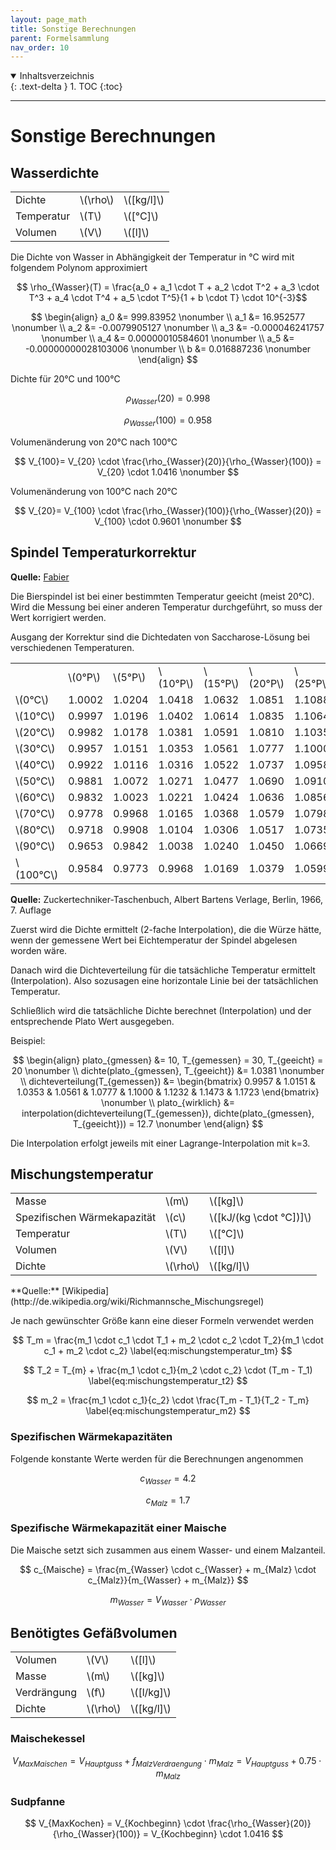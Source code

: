 ```yaml
---
layout: page_math
title: Sonstige Berechnungen
parent: Formelsammlung
nav_order: 10
---
```


<details open markdown="block">
  <summary>
    Inhaltsverzeichnis
  </summary>
  {: .text-delta }
1. TOC
{:toc}
</details>

---

# Sonstige Berechnungen

## Wasserdichte
<table>
  <tr><td>Dichte</td><td>\(\rho\)</td><td>\([kg/l]\)</td></tr>
  <tr><td>Temperatur</td><td>\(T\)</td><td>\([&deg;C]\)</td></tr>
  <tr><td>Volumen</td><td>\(V\)</td><td>\([l]\)</td></tr>
</table>

Die Dichte von Wasser in Abh&auml;ngigkeit der Temperatur in &deg;C wird mit folgendem Polynom approximiert

$$ \rho_{Wasser}(T) = \frac{a_0 + a_1 \cdot T + a_2 \cdot T^2 + a_3 \cdot T^3 + a_4 \cdot T^4 + a_5 \cdot T^5}{1 + b \cdot T} \cdot 10^{-3}$$

$$ \begin{align}
a_0 &= 999.83952 \nonumber \\
a_1 &= 16.952577 \nonumber \\
a_2 &= -0.0079905127 \nonumber \\
a_3 &= -0.000046241757 \nonumber \\
a_4 &= 0.00000010584601 \nonumber \\
a_5 &= -0.00000000028103006 \nonumber \\
b &= 0.016887236 \nonumber
\end{align} $$


Dichte f&uuml;r 20&deg;C und 100&deg;C

$$ \rho_{Wasser}(20) = 0.998 \nonumber $$

$$ \rho_{Wasser}(100) = 0.958 \nonumber $$


Volumen&auml;nderung von 20&deg;C nach 100&deg;C

$$ V_{100}= V_{20} \cdot \frac{\rho_{Wasser}(20)}{\rho_{Wasser}(100)} = V_{20} \cdot 1.0416 \nonumber $$


Volumen&auml;nderung von 100&deg;C nach 20&deg;C

$$ V_{20}= V_{100} \cdot \frac{\rho_{Wasser}(100)}{\rho_{Wasser}(20)} = V_{100} \cdot 0.9601 \nonumber $$


## Spindel Temperaturkorrektur
**Quelle:** [Fabier](http://www.fabier.de/biercalcs.html)

Die Bierspindel ist bei einer bestimmten Temperatur geeicht (meist 20&deg;C).
Wird die Messung bei einer anderen Temperatur durchgef&uuml;hrt, so muss der Wert korrigiert werden.

Ausgang der Korrektur sind die Dichtedaten von Saccharose-L&ouml;sung bei verschiedenen Temperaturen.
<table>
 <tr><td></td><td>\(0&deg;P\)</td><td>\(5&deg;P\)</td><td>\(10&deg;P\)</td><td>\(15&deg;P\)</td><td>\(20&deg;P\)</td><td>\(25&deg;P\)</td><td>\(30&deg;P\)</td><td>\(35&deg;P\)</td><td>\(40&deg;P\)</td></tr>
 <tr><td>\(0&deg;C\)</td><td>1.0002</td><td>1.0204</td><td>1.0418</td><td>1.0632</td><td>1.0851</td><td>1.1088</td><td>1.1323</td><td>1.1574</td><td>1.1840</td></tr>
 <tr><td>\(10&deg;C\)</td><td>0.9997</td><td>1.0196</td><td>1.0402</td><td>1.0614</td><td>1.0835</td><td>1.1064</td><td>1.1301</td><td>1.1547</td><td>1.1802</td></tr>
 <tr><td>\(20&deg;C\)</td><td>0.9982</td><td>1.0178</td><td>1.0381</td><td>1.0591</td><td>1.0810</td><td>1.1035</td><td>1.1270</td><td>1.1513</td><td>1.1764</td></tr>
 <tr><td>\(30&deg;C\)</td><td>0.9957</td><td>1.0151</td><td>1.0353</td><td>1.0561</td><td>1.0777</td><td>1.1000</td><td>1.1232</td><td>1.1473</td><td>1.1723</td></tr>
 <tr><td>\(40&deg;C\)</td><td>0.9922</td><td>1.0116</td><td>1.0316</td><td>1.0522</td><td>1.0737</td><td>1.0958</td><td>1.1189</td><td>1.1428</td><td>1.1676</td></tr>
 <tr><td>\(50&deg;C\)</td><td>0.9881</td><td>1.0072</td><td>1.0271</td><td>1.0477</td><td>1.0690</td><td>1.0910</td><td>1.1140</td><td>1.1377</td><td>1.1624</td></tr>
 <tr><td>\(60&deg;C\)</td><td>0.9832</td><td>1.0023</td><td>1.0221</td><td>1.0424</td><td>1.0636</td><td>1.0856</td><td>1.1085</td><td>1.1321</td><td>1.1568</td></tr>
 <tr><td>\(70&deg;C\)</td><td>0.9778</td><td>0.9968</td><td>1.0165</td><td>1.0368</td><td>1.0579</td><td>1.0798</td><td>1.1026</td><td>1.1262</td><td>1.1507</td></tr>
 <tr><td>\(80&deg;C\)</td><td>0.9718</td><td>0.9908</td><td>1.0104</td><td>1.0306</td><td>1.0517</td><td>1.0735</td><td>1.0963</td><td>1.1198</td><td>1.1443</td></tr>
 <tr><td>\(90&deg;C\)</td><td>0.9653</td><td>0.9842</td><td>1.0038</td><td>1.0240</td><td>1.0450</td><td>1.0669</td><td>1.0896</td><td>1.1130</td><td>1.1375</td></tr>
 <tr><td>\(100&deg;C\)</td><td>0.9584</td><td>0.9773</td><td>0.9968</td><td>1.0169</td><td>1.0379</td><td>1.0599</td><td>1.0825</td><td>1.1058</td><td>1.1301</td></tr>
</table>

**Quelle:** Zuckertechniker-Taschenbuch, Albert Bartens Verlage, Berlin, 1966, 7. Auflage

Zuerst wird die Dichte ermittelt (2-fache Interpolation), die die W&uuml;rze h&auml;tte, wenn der gemessene Wert bei Eichtemperatur der Spindel abgelesen worden w&auml;re.


Danach wird die Dichteverteilung f&uuml;r die tats&auml;chliche Temperatur ermittelt (Interpolation).
Also sozusagen eine horizontale Linie bei der tats&auml;chlichen Temperatur.


Schlie&szlig;lich wird die tats&auml;chliche Dichte berechnet (Interpolation) und der entsprechende Plato Wert ausgegeben.


Beispiel:

$$ \begin{align}
plato_{gmessen} &= 10, T_{gemessen} = 30,  T_{geeicht} = 20 \nonumber \\
dichte(plato_{gmessen}, T_{geeicht}) &= 1.0381 \nonumber \\
dichteverteilung(T_{gemessen}) &=
\begin{bmatrix}
0.9957 & 1.0151 & 1.0353 & 1.0561 & 1.0777 & 1.1000 & 1.1232 & 1.1473 & 1.1723
\end{bmatrix} \nonumber \\
plato_{wirklich} &= interpolation(dichteverteilung(T_{gemessen}), dichte(plato_{gmessen}, T_{geeicht})) = 12.7 \nonumber
\end{align} $$

Die Interpolation erfolgt jeweils mit einer Lagrange-Interpolation mit k=3.


## Mischungstemperatur
<table>
  <tr><td>Masse</td><td>\(m\)</td><td>\([kg]\)</td></tr>
  <tr><td>Spezifischen W&auml;rmekapazit&auml;t</td><td>\(c\)</td><td>\([kJ/(kg \cdot &deg;C])]\)</td></tr>
  <tr><td>Temperatur</td><td>\(T\)</td><td>\([&deg;C]\)</td></tr>
  <tr><td>Volumen</td><td>\(V\)</td><td>\([l]\)</td></tr>
  <tr><td>Dichte</td><td>\(\rho\)</td><td>\([kg/l]\)</td></tr>
</table>
**Quelle:** [Wikipedia](http://de.wikipedia.org/wiki/Richmannsche_Mischungsregel)

Je nach gew&uuml;nschter Gr&ouml;&szlig;e kann eine dieser Formeln verwendet werden

$$ T_m = \frac{m_1 \cdot c_1 \cdot T_1 + m_2 \cdot c_2 \cdot T_2}{m_1 \cdot c_1 + m_2 \cdot c_2} \label{eq:mischungstemperatur_tm} $$

$$ T_2 = T_{m} + \frac{m_1 \cdot c_1}{m_2 \cdot c_2} \cdot (T_m - T_1) \label{eq:mischungstemperatur_t2} $$

$$ m_2 = \frac{m_1 \cdot c_1}{c_2} \cdot \frac{T_m - T_1}{T_2 - T_m} \label{eq:mischungstemperatur_m2} $$

### Spezifischen W&auml;rmekapazit&auml;ten

Folgende konstante Werte werden f&uuml;r die Berechnungen angenommen

$$ c_{Wasser} = 4.2 \nonumber $$

$$ c_{Malz} = 1.7 \nonumber $$

### Spezifische W&auml;rmekapazit&auml;t einer Maische

Die Maische setzt sich zusammen aus einem Wasser- und einem Malzanteil.

$$ c_{Maische} = \frac{m_{Wasser} \cdot c_{Wasser} + m_{Malz} \cdot c_{Malz}}{m_{Wasser} + m_{Malz}} $$

$$ m_{Wasser} = V_{Wasser} \cdot \rho_{Wasser} \nonumber $$

## Ben&ouml;tigtes Gef&auml;&szlig;volumen
<table class="table-bordered">
  <tr><td>Volumen</td><td>\(V\)</td><td>\([l]\)</td></tr>
  <tr><td>Masse</td><td>\(m\)</td><td>\([kg]\)</td></tr>
  <tr><td>Verdr&auml;ngung</td><td>\(f\)</td><td>\([l/kg]\)</td></tr>
  <tr><td>Dichte</td><td>\(\rho\)</td><td>\([kg/l]\)</td></tr>
</table>

### Maischekessel

$$ V_{MaxMaischen} = V_{Hauptguss} + f_{MalzVerdraengung} \cdot m_{Malz} = V_{Hauptguss} + 0.75 \cdot m_{Malz}$$

### Sudpfanne

$$ V_{MaxKochen} = V_{Kochbeginn} \cdot \frac{\rho_{Wasser}(20)}{\rho_{Wasser}(100)} = V_{Kochbeginn} \cdot 1.0416 $$
